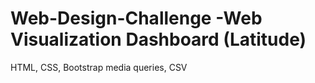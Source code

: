 # Web-Design-Challenge -Web Visualization Dashboard (Latitude)
HTML, CSS, Bootstrap media queries, CSV


